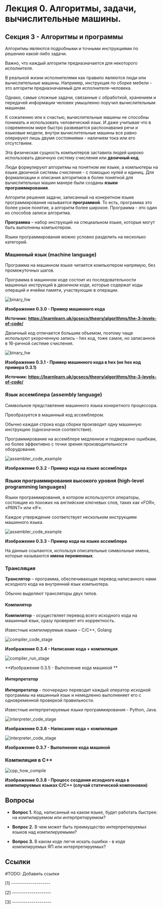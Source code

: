 # Лекция 0.  Алгоритмы, задачи, вычислительные машины.

## Секция 3 - Алгоритмы и программы

Алгоритмы являются подробными и точными инструкциями по решению какой-либо задачи.

Важно, что каждый алгоритм предназначается для некоторого исполнителя. 

 В реальной жизни исполнителями как правило являются люди или вычислительные машины. Например, инструкция по сборке мебели - это алгоритм предназначаемый для исполнителя-человека.

Однако, самые сложные задачи, связанные с обработкой, хранением и передачей информации  человек умышленно поручил вычислительным машинам.

К сожалению или к счастью, вычислительные машины не способны понимать и использовать человеческий язык. И даже учитывая что в современном мире быстро развивается распознавания речи и языковые модели, внутри вычислительные машины все равно оперируют лишь двумя состояниями - наличием тока или его отсутствием.

Эта физическая сущность компьютеров заставила людей широко использовать двоичную систему счисления или **двоичный код**.

Люди формулируют алгоритмы на понятном им языке, а компьютеры на языке двоичной системы счисления - с помощью нулей и единиц. Для формализации и описания алгоритмов в более понятной для вычислительных машин манере были созданы **языки программирования**.

Алгоритм решения задачи, записанный на конкретном языке программирования называется **программой**. То есть, программа это более узкое понятие, а алгоритм более широкое. Программа - это один из способов записи алгоритма.

**Программа** – набор инструкций на специальном языке, которые могут быть выполнены компьютером.

Языки программирования можно условно разделить на несколько категорий.

### Машинный язык (machine language)

Программа на машинном языке читается компьютером напрямую, без промежуточных шагов.

Программа в машинном коде состоит из последовательности машинных инструкций в двоичном коде, которые содержат коды операций и ячейки памяти, участвующие в операции.

![binary_hw](./images/binary_hw.png#center)

**Изображение 0.3.0 - Пример машинного кода**

**Источник: https://learnlearn.uk/gcsecs/theory/algorithms/the-3-levels-of-code/**

Двоичный код отличается большим объемом, поэтому чаще используют укороченную запись - hex код, тоже самое, но записанное в 16-ричной системе счисления.

![binary_hw](./images/hex_hw.png)

**Изображение 0.3.1 - Пример машинного кода в hex (не hex код примера 0.3.1)**

**Источник: https://learnlearn.uk/gcsecs/theory/algorithms/the-3-levels-of-code/**

### Язык ассемблера (assembly language)

Символьное представление машинного языка конкретного процессора.

Преобразуется в машинный код ассемблером.

Обычно каждая строка кода сборки производит одну машинную инструкцию (однозначное соответствие).

Программирование на ассемблере медленное и подвержено ошибкам, но более эффективно с точки зрения производительности оборудования.

![assembler_code_example](./images/assembler_code_example.jpg)

**Изображение 0.3.2 -  Пример кода на языке ассемблера**

### Языки программирования высокого уровня (high-level programming languages)

Языки программирования, в котором используются операторы, состоящие из похожих на английские ключевых слов, таких как «FOR», «PRINT» или «IF».

Каждое утверждение соответствует нескольким инструкциям машинного языка.

![assembler_code_example](./images/pascal_code_example.jpg)

**Изображение 0.3.3 - Пример кода на языке ассемблера**

На данные ссылаются, используя описательные символьные имена, которые называются **имена переменных**.

### Трансляция

**Транслятор** – программа, обеспечивающая перевод написанного нами исходного кода на внутренний язык компьютера. 

Обычно выделяют трансляторы двух типов.

#### Компилятор

**Компилятор** - осуществляет перевод всего исходного кода на машинный язык, сразу проверяет его корректность.

Известные компилируемые языки – С/C++, Golang

![compiler_code_stage](./images/compiler_code_stage.png)

**Изображение 0.3.4 - Написание кода + компиляция**

![compiler_run_stage](./images/compiler_run_stage.png)

**Изображение 0.3.5 - Выполнение кода машиной **

#### Интерпретатор

**Интерпретатор** - поочередно переводит каждый оператор исходной программы на машинный язык и немедленно выполненяет его с одновременной проверкой правильности.

Известные интерпретируемые языки программирования - Python, Java.

![interpreter_code_stage](./images/interpreter_code_stage.png)

**Изображение 0.3.6 - Написание кода + компиляция**


![interpreter_code_stage](./images/interpreter_run_stage.png)

**Изображение 0.3.7 - Выполнение кода машиной**

### Компиляция в C++

![cpp_how_compile](./images/cpp_how_compile.png)

**Изображение 0.3.8 - Процесс создания исходного кода в компилируемых языках C/C++ (случай статической компоновки)**


## Вопросы

- **Вопрос 1.** Код, написанный на каком языке, будет работать быстрее: на компилируемом или интерпретируемом?

- **Вопрос 2.** В чем может быть преимущество интерпретируемых языков над компилируемыми?

- **Вопрос 3.** В каком коде легче искать ошибки - в коде компилируемых ЯП или интерпретируемых?
 
  
## Ссылки
#TODO: Добавить ссылки

[1] --------------------

[2] --------------------

[3] --------------------
